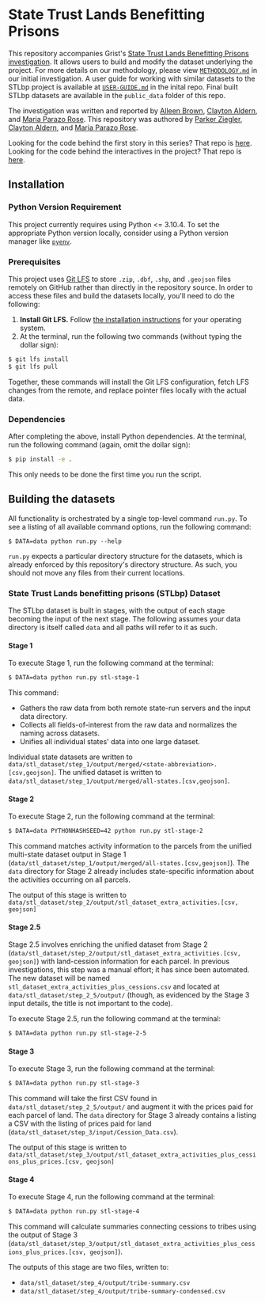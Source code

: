 # State Trust Lands Benefitting Prisons

This repository accompanies Grist's [State Trust Lands Benefitting Prisons investigation](https://grist.org/indigenous/prison-funding-states-stolen-indigenous-land-trust/). It allows users to build and modify the dataset underlying the project. For more details on our methodology, please view [`METHODOLOGY.md`](https://github.com/Grist-Data-Desk/land-grab-2/blob/main/METHODOLOGY.md) in our initial investigation. A user guide for working with similar datasets to the STLbp project is available at [`USER-GUIDE.md`](https://github.com/Grist-Data-Desk/land-grab-2/blob/main/USER-GUIDE.md) in the inital repo. Final built STLbp datasets are available in the `public_data` folder of this repo.

The investigation was written and reported by [Alleen Brown](https://grist.org/author/alleen-brown/), [Clayton Aldern](https://grist.org/author/clayton-aldern/), and [Maria Parazo Rose](https://grist.org/author/maria-parazo-rose/). This repository was authored by [Parker Ziegler](https://github.com/parkerziegler), [Clayton Aldern](https://github.com/clayton-aldern), and [Maria Parazo Rose](https://github.com/mariaparazorose).

Looking for the code behind the first story in this series? That repo is [here](https://github.com/Grist-Data-Desk/land-grab-2/).
Looking for the code behind the interactives in the project? That repo is [here](https://github.com/Grist-Data-Desk/land-grab-2-interactives/).

## Installation

### Python Version Requirement

This project currently requires using Python <= 3.10.4. To set the appropriate Python version locally, consider using a Python version manager like [`pyenv`](https://github.com/pyenv/pyenv).

### Prerequisites

This project uses [Git LFS](https://git-lfs.com/) to store `.zip`, `.dbf`, `.shp`, and `.geojson` files remotely on GitHub rather than directly in the repository source. In order to access these files and build the datasets locally, you'll need to do the following:

1. **Install Git LFS.** Follow [the installation instructions](https://github.com/git-lfs/git-lfs#installing) for your operating system.
2. At the terminal, run the following two commands (without typing the dollar sign):

```sh
$ git lfs install
$ git lfs pull
```

Together, these commands will install the Git LFS configuration, fetch LFS changes from the remote, and replace pointer files locally with the actual data.

### Dependencies

After completing the above, install Python dependencies. At the terminal, run the following command (again, omit the dollar sign):

```sh
$ pip install -e .
```

This only needs to be done the first time you run the script.

## Building the datasets

All functionality is orchestrated by a single top-level command `run.py`. To see a listing of all available command options, run the following command:

```
$ DATA=data python run.py --help
```

`run.py` expects a particular directory structure for the datasets, which is already enforced by this repository's directory structure. As such, you should not move any files from their current locations.

### State Trust Lands benefitting prisons (STLbp) Dataset

The STLbp dataset is built in stages, with the output of each stage becoming the input of the next stage.
The following assumes your data directory is itself called `data` and all paths will refer to it as such.

#### Stage 1

To execute Stage 1, run the following command at the terminal:

```sh
$ DATA=data python run.py stl-stage-1
```

This command:

- Gathers the raw data from both remote state-run servers and the input data directory.
- Collects all fields-of-interest from the raw data and normalizes the naming across datasets.
- Unifies all individual states' data into one large dataset.

Individual state datasets are written to `data/stl_dataset/step_1/output/merged/<state-abbreviation>.[csv,geojson]`. The unified dataset is written to `data/stl_dataset/step_1/output/merged/all-states.[csv,geojson]`.

#### Stage 2

To execute Stage 2, run the following command at the terminal:

```sh
$ DATA=data PYTHONHASHSEED=42 python run.py stl-stage-2
```

This command matches activity information to the parcels from the unified multi-state dataset output in Stage 1 (`data/stl_dataset/step_1/output/merged/all-states.[csv,geojson]`). The `data` directory for Stage 2 already includes state-specific information about the activities occurring on all parcels.

The output of this stage is written to `data/stl_dataset/step_2/output/stl_dataset_extra_activities.[csv, geojson]`

#### Stage 2.5

Stage 2.5 involves enriching the unified dataset from Stage 2 (`data/stl_dataset/step_2/output/stl_dataset_extra_activities.[csv, geojson]`) with land-cession information for each parcel. In previous investigations, this step was a manual effort; it has since been automated. The new dataset will be named `stl_dataset_extra_activities_plus_cessions.csv` and located at `data/stl_dataset/step_2_5/output/` (though, as evidenced by the Stage 3 input details, the title is not important to the code).

To execute Stage 2.5, run the following command at the terminal:

```sh
$ DATA=data python run.py stl-stage-2-5
```

#### Stage 3

To execute Stage 3, run the following command at the terminal:

```sh
$ DATA=data python run.py stl-stage-3
```

This command will take the first CSV found in `data/stl_dataset/step_2_5/output/` and augment it with the prices paid for each parcel of land. The `data` directory for Stage 3 already contains a listing a CSV with the listing of prices paid for land (`data/stl_dataset/step_3/input/Cession_Data.csv`).

The output of this stage is written to `data/stl_dataset/step_3/output/stl_dataset_extra_activities_plus_cessions_plus_prices.[csv, geojson]`
    
#### Stage 4

To execute Stage 4, run the following command at the terminal:

```sh
$ DATA=data python run.py stl-stage-4
```

This command will calculate summaries connecting cessions to tribes using the output of Stage 3 (`data/stl_dataset/step_3/output/stl_dataset_extra_activities_plus_cessions_plus_prices.[csv, geojson]`).

The outputs of this stage are two files, written to:
- `data/stl_dataset/step_4/output/tribe-summary.csv`
- `data/stl_dataset/step_4/output/tribe-summary-condensed.csv`

